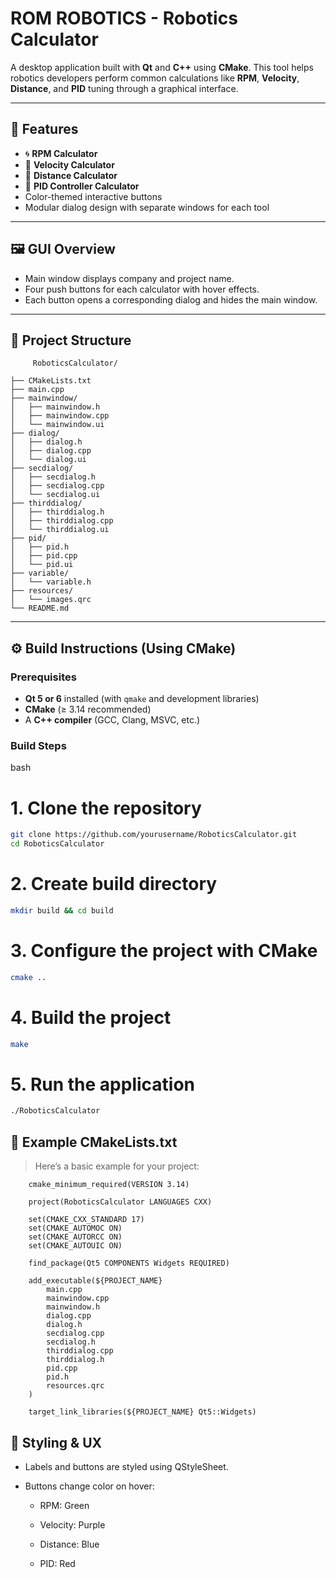 # ROM ROBOTICS - Robotics Calculator

A desktop application built with **Qt** and **C++** using **CMake**. This tool helps robotics developers perform common calculations like **RPM**, **Velocity**, **Distance**, and **PID** tuning through a graphical interface.

---

## 🚀 Features

- 🌀 **RPM Calculator**
- 💨 **Velocity Calculator**
- 📏 **Distance Calculator**
- 🎯 **PID Controller Calculator**
- Color-themed interactive buttons
- Modular dialog design with separate windows for each tool

---

## 🖼 GUI Overview

* Main window displays company and project name.
* Four push buttons for each calculator with hover effects.
* Each button opens a corresponding dialog and hides the main window.

---

## 🧩 Project Structure

         RoboticsCalculator/

    ├── CMakeLists.txt
    ├── main.cpp
    ├── mainwindow/
    │   ├── mainwindow.h
    │   ├── mainwindow.cpp
    │   └── mainwindow.ui
    ├── dialog/
    │   ├── dialog.h
    │   ├── dialog.cpp
    │   └── dialog.ui
    ├── secdialog/
    │   ├── secdialog.h
    │   ├── secdialog.cpp
    │   └── secdialog.ui
    ├── thirddialog/
    │   ├── thirddialog.h
    │   ├── thirddialog.cpp
    │   └── thirddialog.ui
    ├── pid/
    │   ├── pid.h
    │   ├── pid.cpp
    │   └── pid.ui
    ├── variable/
    │   └── variable.h
    ├── resources/
    │   └── images.qrc
    └── README.md

---

## ⚙️ Build Instructions (Using CMake)

### Prerequisites

- **Qt 5 or 6** installed (with `qmake` and development libraries)
- **CMake** (≥ 3.14 recommended)
- A **C++ compiler** (GCC, Clang, MSVC, etc.)

### Build Steps

bash
# 1. Clone the repository
```bash 
git clone https://github.com/yourusername/RoboticsCalculator.git
cd RoboticsCalculator
```
# 2. Create build directory
```bash
mkdir build && cd build
```
# 3. Configure the project with CMake
```bash
cmake ..
```
# 4. Build the project
```bash
make
```
# 5. Run the application
```bash
./RoboticsCalculator
```
## 🔧 Example CMakeLists.txt
> Here’s a basic example for your project:

        cmake_minimum_required(VERSION 3.14)

        project(RoboticsCalculator LANGUAGES CXX)

        set(CMAKE_CXX_STANDARD 17)
        set(CMAKE_AUTOMOC ON)
        set(CMAKE_AUTORCC ON)
        set(CMAKE_AUTOUIC ON)

        find_package(Qt5 COMPONENTS Widgets REQUIRED)

        add_executable(${PROJECT_NAME}
            main.cpp
            mainwindow.cpp
            mainwindow.h
            dialog.cpp
            dialog.h
            secdialog.cpp
            secdialog.h
            thirddialog.cpp
            thirddialog.h
            pid.cpp
            pid.h
            resources.qrc
        )

        target_link_libraries(${PROJECT_NAME} Qt5::Widgets)
## 🎨 Styling & UX

* Labels and buttons are styled using QStyleSheet.

* Buttons change color on hover:

    * RPM: Green

    * Velocity: Purple

    * Distance: Blue

    * PID: Red
